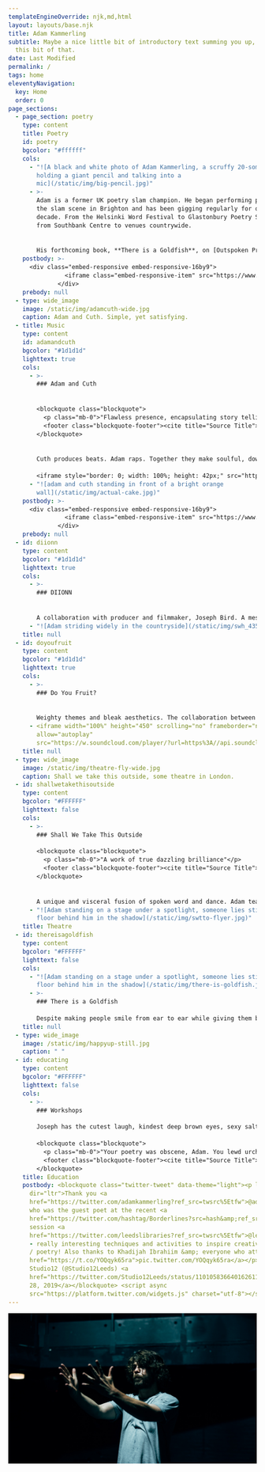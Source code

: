 ```yaml
---
templateEngineOverride: njk,md,html
layout: layouts/base.njk
title: Adam Kammerling
subtitle: Maybe a nice little bit of introductory text summing you up, bit of
  this bit of that.
date: Last Modified
permalink: /
tags: home
eleventyNavigation:
  key: Home
  order: 0
page_sections:
  - page_section: poetry
    type: content
    title: Poetry
    id: poetry
    bgcolor: "#ffffff"
    cols:
      - "![A black and white photo of Adam Kammerling, a scruffy 20-something,
        holding a giant pencil and talking into a
        mic](/static/img/big-pencil.jpg)"
      - >-
        Adam is a former UK poetry slam champion. He began performing poetry on
        the slam scene in Brighton and has been gigging regularly for over a
        decade. From the Helsinki Word Festival to Glastonbury Poetry Stage,
        from Southbank Centre to venues countrywide.


        His forthcoming book, **There is a Goldfish**, on [Outspoken Press,](http://www.outspokenldn.com/) explores his Jewish heritage and discovers how generational trauma lives in the body and the cathartic potential that exists in contemporary spaces. As a producer and artist with the Chill Pill Collective he sold out shows all over the country and regularly hosted The Big One events at The Albany, Deptford.
    postbody: >-
      <div class="embed-responsive embed-responsive-16by9">
                <iframe class="embed-responsive-item" src="https://www.youtube.com/embed/mbeZarziYbQ?rel=0" allowfullscreen></iframe>
              </div>
    prebody: null
  - type: wide_image
    image: /static/img/adamcuth-wide.jpg
    caption: Adam and Cuth. Simple, yet satisfying.
  - title: Music
    type: content
    id: adamandcuth
    bgcolor: "#1d1d1d"
    lighttext: true
    cols:
      - >-
        ### Adam and Cuth


        <blockquote class="blockquote">
          <p class="mb-0">"Flawless presence, encapsulating story telling"</p>
          <footer class="blockquote-footer"><cite title="Source Title">undergroundHH.com</cite></footer>
        </blockquote>


        Cuth produces beats. Adam raps. Together they make soulful, down to earth hip hop without pretension, misogyny or shiny accessories.

        <iframe style="border: 0; width: 100%; height: 42px;" src="https://bandcamp.com/EmbeddedPlayer/album=2218294651/size=small/bgcol=ffffff/linkcol=0687f5/transparent=true/" seamless><a href="http://adamandcuth.bandcamp.com/album/actual-cake">Actual Cake by Adam and Cuth</a></iframe>
      - "![adam and cuth standing in front of a bright orange
        wall](/static/img/actual-cake.jpg)"
    postbody: >-
      <div class="embed-responsive embed-responsive-16by9">
                <iframe class="embed-responsive-item" src="https://www.youtube.com/embed/w5FsuixsnN8?rel=0" allowfullscreen></iframe>
              </div>
    prebody: null
  - id: diionn
    type: content
    bgcolor: "#1d1d1d"
    lighttext: true
    cols:
      - >-
        ### DIIONN


        A collaboration with producer and filmmaker, Joseph Bird. A meshing of influences from Fugazi to 0800 Dinosaur, from The Cure to Outkast. Equal parts political and playful, bleak and lush. Rerecorded with Sam Miller, mixed by Josh Grey-Jung of Strangelove.
      - "![Adam striding widely in the countryside](/static/img/swh_4352.jpg)"
    title: null
  - id: doyoufruit
    type: content
    bgcolor: "#1d1d1d"
    lighttext: true
    cols:
      - >-
        ### Do You Fruit?


        Weighty themes and bleak aesthetics. The collaboration between Adam and producer Fea explores the interaction of sparse dub with spoken texts. In the vein of King Midas Sound or Kode9 and Space Ape.
      - <iframe width="100%" height="450" scrolling="no" frameborder="no"
        allow="autoplay"
        src="https://w.soundcloud.com/player/?url=https%3A//api.soundcloud.com/users/305844579&color=%230a262b&auto_play=false&hide_related=false&show_comments=true&show_user=true&show_reposts=false&show_teaser=true&visual=true"></iframe>
    title: null
  - type: wide_image
    image: /static/img/theatre-fly-wide.jpg
    caption: Shall we take this outside, some theatre in London.
  - id: shallwetakethisoutside
    type: content
    bgcolor: "#FFFFFF"
    lighttext: false
    cols:
      - >-
        ### Shall We Take This Outside

        <blockquote class="blockquote">
          <p class="mb-0">"A work of true dazzling brilliance"</p>
          <footer class="blockquote-footer"><cite title="Source Title">Yack magazine</cite></footer>
        </blockquote>


        A unique and visceral fusion of spoken word and dance. Adam teamed up with dance super- humans, Si Rawlinson and Emma Houston, to explore the effect of hero behaviour on real-world attitudes to violence, and male mental health. Commissioned by Apples And Snakes and the Albany, and supported by Arts Council England, Shall We Take This Outside toured to Bristol, Southampton, Stratford, Canterbury and Norwich, and featured at Southbank Centre for BAM festival.
      - "![Adam standing on a stage under a spotlight, someone lies still on the
        floor behind him in the shadow](/static/img/swtto-flyer.jpg)"
    title: Theatre
  - id: thereisagoldfish
    type: content
    bgcolor: "#FFFFFF"
    lighttext: false
    cols:
      - "![Adam standing on a stage under a spotlight, someone lies still on the
        floor behind him in the shadow](/static/img/there-is-goldfish.jpg)"
      - >-
        ### There is a Goldfish

        Despite making people smile from ear to ear while giving them butterflies, Joseph can also be annoying with his unfiltered remarks. However, he doesn't have a mean bone in his body and doesn't mean to hurt anyone intentionally. Joseph has the cutest laugh, kindest deep brown eyes, sexy salt and pepper hair, flawless olive skin, and silly boyish smile. His true beauty lies within his attitude, personality, talents and in the way he carries himself. In other words, Joseph is a wonderful person that will make your heart beat out of your chest for all the right reasons!
    title: null
  - type: wide_image
    image: /static/img/happyup-still.jpg
    caption: " "
  - id: educating
    type: content
    bgcolor: "#FFFFFF"
    lighttext: false
    cols:
      - >-
        ### Workshops

        Joseph has the cutest laugh, kindest deep brown eyes, sexy salt and pepper hair, flawless olive skin, and silly boyish smile. His true beauty lies within his attitude, personality, talents and in the way he carries himself. In other words, Joseph is a wonderful person that will make your heart beat out of your chest for all the right reasons!

        <blockquote class="blockquote">
          <p class="mb-0">"Your poetry was obscene, Adam. You lewd urchin."</p>
          <footer class="blockquote-footer"><cite title="Source Title">An uncharacteristically unreliable youth center</cite></footer>
        </blockquote>
    title: Education
    postbody: <blockquote class="twitter-tweet" data-theme="light"><p lang="en"
      dir="ltr">Thank you <a
      href="https://twitter.com/adamkammerling?ref_src=twsrc%5Etfw">@adamkammerling</a>
      who was the guest poet at the recent <a
      href="https://twitter.com/hashtag/Borderlines?src=hash&amp;ref_src=twsrc%5Etfw">#Borderlines</a>
      session <a
      href="https://twitter.com/leedslibraries?ref_src=twsrc%5Etfw">@leedslibraries</a>
      - really interesting techniques and activities to inspire creative writing
      / poetry! Also thanks to Khadijah Ibrahiim &amp; everyone who attended! <a
      href="https://t.co/YOQqyk65ra">pic.twitter.com/YOQqyk65ra</a></p>&mdash;
      Studio12 (@Studio12Leeds) <a
      href="https://twitter.com/Studio12Leeds/status/1101058366401626112?ref_src=twsrc%5Etfw">February
      28, 2019</a></blockquote> <script async
      src="https://platform.twitter.com/widgets.js" charset="utf-8"></script>
---
```


![](/static/img/adam-moody.jpg)
